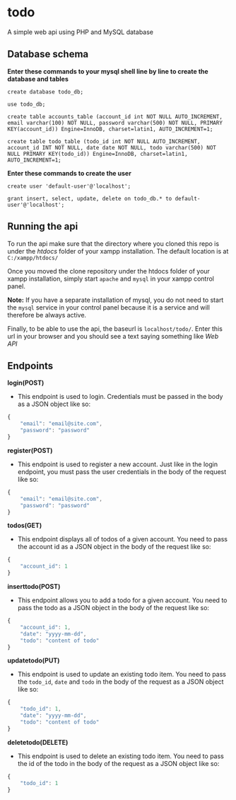 # todo

A simple web api using PHP and MySQL database

## Database schema

**Enter these commands to your mysql shell line by line to create the database and tables**

```
create database todo_db;
```

```
use todo_db;
```

```
create table accounts_table (account_id int NOT NULL AUTO_INCREMENT, email varchar(100) NOT NULL, password varchar(500) NOT NULL, PRIMARY KEY(account_id)) Engine=InnoDB, charset=latin1, AUTO_INCREMENT=1;
```

```
create table todo_table (todo_id int NOT NULL AUTO_INCREMENT, account_id INT NOT NULL, date date NOT NULL, todo varchar(500) NOT NULL PRIMARY KEY(todo_id)) Engine=InnoDB, charset=latin1, AUTO_INCREMENT=1;
```

**Enter these commands to create the user**

```
create user 'default-user'@'localhost';
```

```
grant insert, select, update, delete on todo_db.* to default-user'@'localhost';
```


## Running the api

To run the api make sure that the directory where you cloned this repo is under the *htdocs* folder of your xampp installation. The default location is at `C:/xampp/htdocs/`

Once you moved the clone repository under the htdocs folder of your xampp installation, simply start `apache` and `mysql` in your xampp control panel.

**Note:** If you have a separate installation of mysql, you do not need to start the `mysql` service in your control panel because it is a service and will therefore be always active.

Finally, to be able to use the api, the baseurl is `localhost/todo/`. Enter this url in your browser and you should see a text saying something like *Web API*

## Endpoints

**login(POST)**
- This endpoint is used to login. Credentials must be passed in the body as a JSON object like so:

```javascript
{
    "email": "email@site.com",
    "password": "password"
}
```


**register(POST)**
- This endpoint is used to register a new account. Just like in the login endpoint, you must pass the user credentials in the body of the request like so:

```javascript
{
    "email": "email@site.com",
    "password": "password"
}
```


**todos(GET)**
- This endpoint displays all of todos of a given account. You need to pass the account id as a JSON object in the body of the request like so:

```javascript
{
    "account_id": 1
}
```


**inserttodo(POST)**
- This endpoint allows you to add a todo for a given account. You need to pass the todo as a JSON object in the body of the request like so:

```javascript
{
    "account_id": 1,
    "date": "yyyy-mm-dd",
    "todo": "content of todo"
}
```


**updatetodo(PUT)**
- This endpoint is used to update an existing todo item. You need to pass the `todo_id`, `date` and `todo` in the body of the request as a JSON object like so:

```javascript
{
    "todo_id": 1,
    "date": "yyyy-mm-dd",
    "todo": "content of todo"
}
```


**deletetodo(DELETE)**
- This endpoint is used to delete an existing todo item. You need to pass the id of the todo in the body of the request as a JSON object like so:

```javascript
{
    "todo_id": 1
}
```
